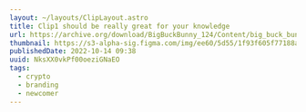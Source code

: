 ```yaml
---
layout: ~/layouts/ClipLayout.astro
title: Clip1 should be really great for your knowledge
url: https://archive.org/download/BigBuckBunny_124/Content/big_buck_bunny_720p_surround.mp4
thumbnail: https://s3-alpha-sig.figma.com/img/ee60/5d55/1f93f605f77188a9442e95076c5e382a?Expires=1667174400&Signature=TZDQNOi9TOe4JpiKpoL7VNQ5yrYNW7xG3lJ21v7AZHjymL6qYMSKNWueiiUOfn6LTphzuJpPA1zzLop9Qo6Z~bnvBFtQ~19MhD0D0pRVMnee7MPiIXVsO1fzKJJD5snjXT8KdCNmnwvRLMQRDUsR-JfFV59BleNwXJXKAf5g4UqbNE2ej3Zah3uXK3uZnKemupwkBfHfHKpCAPmNqiAYRT7wwz3QEijz-j2IvPYMxYBGOpyotyXUj8a-1XtNevuTW3Tl04ZnEziAHujrzPi2cA3xQSGsaUm6LDFU9Gxn0GtiS8NjtYnGj8HkL64jZn6vpKZGMaN6zKkSeP2XTNWk6Q__&Key-Pair-Id=APKAINTVSUGEWH5XD5UA
publishedDate: 2022-10-14 09:38
uuid: NksXX0vkPf00oeziGNaEO
tags:
  - crypto
  - branding
  - newcomer
---
```

